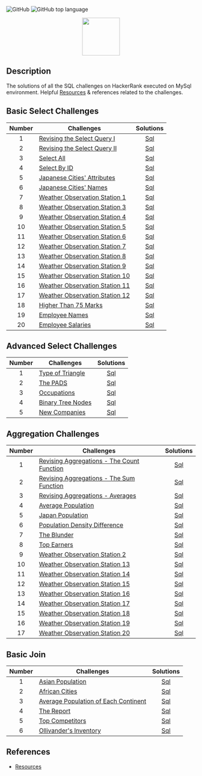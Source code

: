 ![GitHub](https://img.shields.io/github/license/Thomas-George-T/HackerRank-SQL-Challenges-Solutions.svg)
![GitHub top language](https://img.shields.io/github/languages/top/Thomas-George-T/HackerRank-SQL-Challenges-Solutions.svg)

<p align="center">  
	<a href="https://www.hackerrank.com/Thomas_George_T">
        <img height=100 src="https://d3keuzeb2crhkn.cloudfront.net/hackerrank/assets/styleguide/logo_wordmark-f5c5eb61ab0a154c3ed9eda24d0b9e31.svg"> 
    	</a>
	<br>
</p>

## Description
The solutions of all the SQL challenges on HackerRank executed on MySql environment. Helpful [Resources](Resources.md) & references related to the challenges.

## Basic Select Challenges

| Number | Challenges | Solutions |
|:------:|------------|:---------:|
| 1 | [Revising the Select Query I](https://www.hackerrank.com/challenges/revising-the-select-query/problem) | [Sql](Basic%20Select/Revising-the-select-Query-1.sql)
| 2 | [Revising the Select Query II](https://www.hackerrank.com/challenges/revising-the-select-query-2/problem) | [Sql](Basic%20Select/Revising-the-select-Query-2.sql)
| 3 | [Select All](https://www.hackerrank.com/challenges/select-all-sql/problem) | [Sql](Basic%20Select/Select-All.sql)
| 4 | [Select By ID](https://www.hackerrank.com/challenges/select-by-id/problem) | [Sql](Basic%20Select/Select-By-ID.sql)
| 5 | [Japanese Cities' Attributes](https://www.hackerrank.com/challenges/japanese-cities-attributes/problem) | [Sql](Basic%20Select/Japanese-Cities'-Attributes.sql)
| 6 | [Japanese Cities' Names](https://www.hackerrank.com/challenges/japanese-cities-name/problem) | [Sql](Basic%20Select/Japanese-Cities'-Names.sql)
| 7 | [Weather Observation Station 1](https://www.hackerrank.com/challenges/weather-observation-station-1/problem) | [Sql](Basic%20Select/Weather-Observation-Station-1.sql)
| 8 | [Weather Observation Station 3](https://www.hackerrank.com/challenges/weather-observation-station-3/problem) | [Sql](Basic%20Select/Weather-Observation-Station-3.sql)
| 9 | [Weather Observation Station 4](https://www.hackerrank.com/challenges/weather-observation-station-4/problem) | [Sql](Basic%20Select/Weather-Observation-Station-4.sql)
| 10| [Weather Observation Station 5](https://www.hackerrank.com/challenges/weather-observation-station-5/problem) | [Sql](Basic%20Select/Weather-Observation-Station-5.sql)
| 11| [Weather Observation Station 6](https://www.hackerrank.com/challenges/weather-observation-station-6/problem) | [Sql](Basic%20Select/Weather-Observation-Station-6.sql)
| 12| [Weather Observation Station 7](https://www.hackerrank.com/challenges/weather-observation-station-7/problem) | [Sql](Basic%20Select/Weather-Observation-Station-7.sql)
| 13| [Weather Observation Station 8](https://www.hackerrank.com/challenges/weather-observation-station-8/problem) | [Sql](Basic%20Select/Weather-Observation-Station-8.sql)
| 14| [Weather Observation Station 9](https://www.hackerrank.com/challenges/weather-observation-station-9/problem) | [Sql](Basic%20Select/Weather-Observation-Station-9.sql)
| 15| [Weather Observation Station 10](https://www.hackerrank.com/challenges/weather-observation-station-10/problem) | [Sql](Basic%20Select/Weather-Observation-Station-10.sql)
| 16| [Weather Observation Station 11](https://www.hackerrank.com/challenges/weather-observation-station-11/problem) | [Sql](Basic%20Select/Weather-Observation-Station-11.sql)
| 17| [Weather Observation Station 12](https://www.hackerrank.com/challenges/weather-observation-station-12/problem) | [Sql](Basic%20Select/Weather-Observation-Station-12.sql)
| 18| [Higher Than 75 Marks](https://www.hackerrank.com/challenges/more-than-75-marks/problem) | [Sql](Basic%20Select/Higher-Than-75-Marks.sql)
| 19| [Employee Names](https://www.hackerrank.com/challenges/name-of-employees/problem) | [Sql](Basic%20Select/Employee-Names.sql)
| 20| [Employee Salaries](https://www.hackerrank.com/challenges/salary-of-employees/problem) | [Sql](Basic%20Select/Employee-Salaries.sql)

## Advanced Select Challenges

| Number | Challenges | Solutions |
|:------:|------------|:---------:|
| 1 |[Type of Triangle](https://www.hackerrank.com/challenges/what-type-of-triangle/problem) | [Sql](Advanced%20Select/Type%20of%20Triangle.sql) |
| 2 |[The PADS](https://www.hackerrank.com/challenges/the-pads/problem) | [Sql](Advanced%20Select/The%20PADS.sql)                                |
| 3 |[Occupations](https://www.hackerrank.com/challenges/occupations/problem) | [Sql](Advanced%20Select/Occupations.sql)                         |
| 4 |[Binary Tree Nodes](https://www.hackerrank.com/challenges/binary-search-tree-1/problem) | [Sql](Advanced%20Select/Binary%20Tree%20Nodes.sql)|
| 5 |[New Companies](https://www.hackerrank.com/challenges/the-company/problem) | [Sql](Advanced%20Select/New%20Companies.sql)                   |

## Aggregation Challenges

| Number | Challenges | Solutions |
|:------:|------------|:---------:|
| 1 | [Revising Aggregations - The Count Function](https://www.hackerrank.com/challenges/revising-aggregations-the-count-function/problem) | [Sql](Aggregation/Revising%20Aggregations%20-%20The%20Count%20Function.sql) | 
| 2 | [Revising Aggregations - The Sum Function](https://www.hackerrank.com/challenges/revising-aggregations-sum/problem) | [Sql](Aggregation/Revising%20Aggregations%20-%20The%20Sum%20Function.sql)                    |
| 3 | [Revising Aggregations - Averages](https://www.hackerrank.com/challenges/revising-aggregations-the-average-function/problem) | [Sql](Aggregation/Revising%20Aggregations%20-%20Averages.sql)                       |
| 4 | [Average Population](https://www.hackerrank.com/challenges/average-population/problem) | [Sql](Aggregation/Average%20Population.sql)                                                                               |
| 5 | [Japan Population](https://www.hackerrank.com/challenges/japan-population/problem) | [Sql](Aggregation/Japan%20Population.sql)                                                                                     |
| 6 | [Population Density Difference](https://www.hackerrank.com/challenges/population-density-difference/problem) | [Sql](Aggregation/Population%20Density%20Difference.sql)                                            |
| 7 | [The Blunder](https://www.hackerrank.com/challenges/the-blunder/problem) | [Sql](Aggregation/The%20Blunder.sql)  
| 8 | [Top Earners](https://www.hackerrank.com/challenges/earnings-of-employees/problem) | [Sql](Aggregation/Top%20Earners.sql) |         
| 9 | [Weather Observation Station 2](https://www.hackerrank.com/challenges/weather-observation-station-2/problem) | [Sql](Aggregation/Weather%20Observation%20Station%202.sql) |
| 10| [Weather Observation Station 13](https://www.hackerrank.com/challenges/weather-observation-station-13/problem) | [Sql](Aggregation/Weather%20Observation%20Station%2013.sql) |
| 11| [Weather Observation Station 14](https://www.hackerrank.com/challenges/weather-observation-station-14/problem) | [Sql](Aggregation/Weather%20Observation%20Station%2014.sql) |
| 12| [Weather Observation Station 15](https://www.hackerrank.com/challenges/weather-observation-station-15/problem) | [Sql](Aggregation/Weather%20Observation%20Station%2015.sql) |
| 13| [Weather Observation Station 16](https://www.hackerrank.com/challenges/weather-observation-station-16/problem) | [Sql](Aggregation/Weather%20Observation%20Station%2016.sql) |
| 14| [Weather Observation Station 17](https://www.hackerrank.com/challenges/weather-observation-station-17/problem) | [Sql](Aggregation/Weather%20Observation%20Station%2017.sql) |
| 15| [Weather Observation Station 18](https://www.hackerrank.com/challenges/weather-observation-station-18/problem) | [Sql](Aggregation/Weather%20Observation%20Station%2018.sql) |
| 16| [Weather Observation Station 19](https://www.hackerrank.com/challenges/weather-observation-station-19/problem) | [Sql](Aggregation/Weather%20Observation%20Station%2019.sql) |
| 17| [Weather Observation Station 20](https://www.hackerrank.com/challenges/weather-observation-station-20/problem) | [Sql](Aggregation/Weather%20Observation%20Station%2020.sql) |

## Basic Join

| Number | Challenges | Solutions |
|:------:|------------|:---------:|
| 1 | [Asian Population](https://www.hackerrank.com/challenges/asian-population/problem) | [Sql](Basic%20Join/Asian%20Population.sql) |
| 2 | [African Cities](https://www.hackerrank.com/challenges/african-cities/problem) | [Sql](Basic%20Join/African%20Cities.sql) |
| 3 | [Average Population of Each Continent](https://www.hackerrank.com/challenges/average-population-of-each-continent/problem) | [Sql](Basic%20Join/Average%20Population%20of%20Each%20Continent.sql) |
| 4 | [The Report](https://www.hackerrank.com/challenges/the-report/submissions/code/94188063) | [Sql](Basic%20Join/The%20Report.sql) |
| 5 | [Top Competitors](https://www.hackerrank.com/challenges/full-score/problem) | [Sql](Basic%20Join/Top%20Competitors.sql) |
| 6 | [Ollivander's Inventory](https://www.hackerrank.com/challenges/harry-potter-and-wands/problem) | [Sql](Basic%20Join/Ollivander's%20Inventory.sql) |

## References
* [Resources](Resources.md)